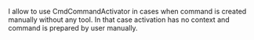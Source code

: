 I allow to use CmdCommandActivator in cases when command is created manually without any tool.
In that case activation has no context and command is prepared by user manually.